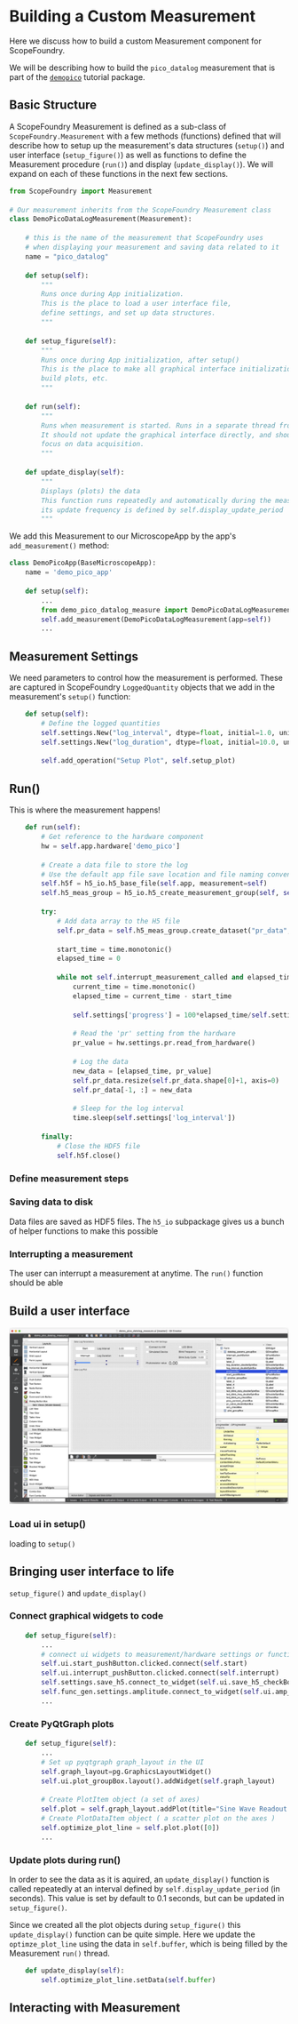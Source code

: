 # Building a Custom Measurement

Here we discuss how to build a custom Measurement component for ScopeFoundry.

We will be describing how to build the `pico_datalog` measurement that is part of the [`demopico`](http://github.com/ScopeFoundry/demopico/) tutorial package.

## Basic Structure

A ScopeFoundry Measurement is defined as a sub-class of `ScopeFoundry.Measurement` with a few methods (functions) defined that will describe how to setup up the measurement's data structures (`setup()`) and user interface (`setup_figure()`) as well as functions to define the Measurement procedure (`run()`) and display (`update_display()`). We will expand on each of these functions in the next few sections.


```python
from ScopeFoundry import Measurement

# Our measurement inherits from the ScopeFoundry Measurement class
class DemoPicoDataLogMeasurement(Measurement):
    
    # this is the name of the measurement that ScopeFoundry uses 
    # when displaying your measurement and saving data related to it    
    name = "pico_datalog"
    
    def setup(self):
        """
        Runs once during App initialization.
        This is the place to load a user interface file,
        define settings, and set up data structures. 
        """

    def setup_figure(self):
        """
        Runs once during App initialization, after setup()
        This is the place to make all graphical interface initializations,
        build plots, etc.
        """
    
    def run(self):
        """
        Runs when measurement is started. Runs in a separate thread from GUI.
        It should not update the graphical interface directly, and should only
        focus on data acquisition.
        """
        
    def update_display(self):
        """
        Displays (plots) the data
        This function runs repeatedly and automatically during the measurement run.
        its update frequency is defined by self.display_update_period
        """
```        

We add this Measurement to our MicroscopeApp by the app's `add_measurement()` method:

```python
class DemoPicoApp(BaseMicroscopeApp):
    name = 'demo_pico_app'

    def setup(self):
        ...
        from demo_pico_datalog_measure import DemoPicoDataLogMeasurement
        self.add_measurement(DemoPicoDataLogMeasurement(app=self))
        ...
```

## Measurement Settings

We need parameters to control how the measurement is performed. These are captured in ScopeFoundry `LoggedQuantity` objects that we add in the measurement's `setup()` function:

```python
    def setup(self):
        # Define the logged quantities
        self.settings.New("log_interval", dtype=float, initial=1.0, unit='s')
        self.settings.New("log_duration", dtype=float, initial=10.0, unit='s')

        self.add_operation("Setup Plot", self.setup_plot)
```


## Run()

This is where the measurement happens!

```python
    def run(self):
        # Get reference to the hardware component
        hw = self.app.hardware['demo_pico']

        # Create a data file to store the log
        # Use the default app file save location and file naming convention
        self.h5f = h5_io.h5_base_file(self.app, measurement=self)
        self.h5_meas_group = h5_io.h5_create_measurement_group(self, self.h5f)
        
        try:
            # Add data array to the H5 file
            self.pr_data = self.h5_meas_group.create_dataset("pr_data", (0,2), maxshape=(None,2))

            start_time = time.monotonic()
            elapsed_time = 0

            while not self.interrupt_measurement_called and elapsed_time < self.settings['log_duration']:
                current_time = time.monotonic()
                elapsed_time = current_time - start_time

                self.settings['progress'] = 100*elapsed_time/self.settings['log_duration']

                # Read the 'pr' setting from the hardware
                pr_value = hw.settings.pr.read_from_hardware()

                # Log the data
                new_data = [elapsed_time, pr_value]
                self.pr_data.resize(self.pr_data.shape[0]+1, axis=0)
                self.pr_data[-1, :] = new_data

                # Sleep for the log interval
                time.sleep(self.settings['log_interval'])

        finally:
            # Close the HDF5 file
            self.h5f.close()
```

### Define measurement steps

### Saving data to disk

Data files are saved as HDF5 files. The `h5_io` subpackage gives us a bunch of helper functions to make this possible

### Interrupting a measurement

The user can interrupt a measurement at anytime. The `run()` function should be able 

## Build a user interface


![Qt Creator Interface](qt-creator-screenshot.png)


### Load ui in setup()
 loading to `setup()`

## Bringing user interface to life

`setup_figure()` and `update_display()`

### Connect graphical widgets to code

```python
    def setup_figure(self):
        ...
        # connect ui widgets to measurement/hardware settings or functions
        self.ui.start_pushButton.clicked.connect(self.start)
        self.ui.interrupt_pushButton.clicked.connect(self.interrupt)
        self.settings.save_h5.connect_to_widget(self.ui.save_h5_checkBox)
        self.func_gen.settings.amplitude.connect_to_widget(self.ui.amp_doubleSpinBox)
        ...
```

### Create PyQtGraph plots

```python
    def setup_figure(self):
        ...        
        # Set up pyqtgraph graph_layout in the UI
        self.graph_layout=pg.GraphicsLayoutWidget()
        self.ui.plot_groupBox.layout().addWidget(self.graph_layout)

        # Create PlotItem object (a set of axes)  
        self.plot = self.graph_layout.addPlot(title="Sine Wave Readout Plot")
        # Create PlotDataItem object ( a scatter plot on the axes )
        self.optimize_plot_line = self.plot.plot([0])        
        ...
```

### Update plots during run()

In order to see the data as it is aquired, an `update_display()` function is called repeatedly at an interval defined by `self.display_update_period` (in seconds). This value is set by default to 0.1 seconds, but can be updated in `setup_figure()`. 

Since we created all the plot objects during `setup_figure()` this `update_display()` function can be quite simple. Here we update the `optimze_plot_line` using the data in `self.buffer`, which is being filled by the Measurement `run()` thread.


```python
    def update_display(self):
        self.optimize_plot_line.setData(self.buffer) 
```

## Interacting with Measurement